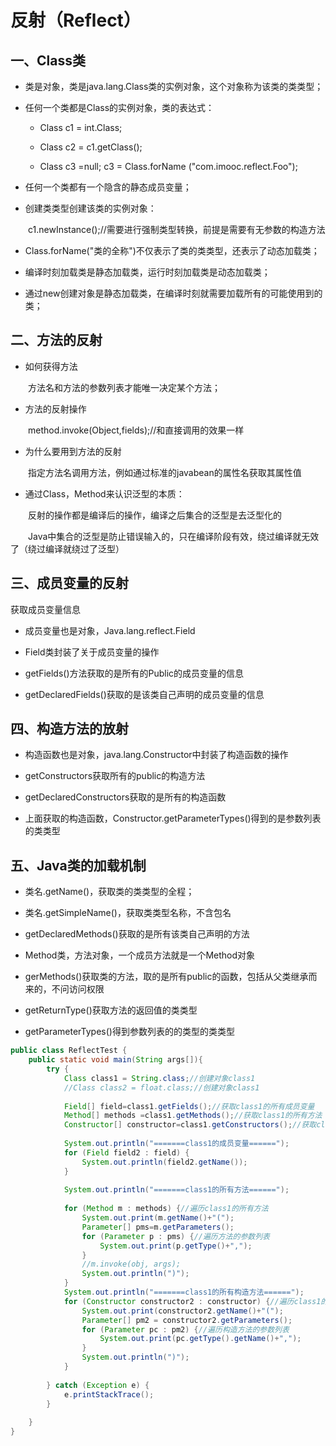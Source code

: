 # 反射（Reflect）

## 一、Class类

* 类是对象，类是java.lang.Class类的实例对象，这个对象称为该类的类类型；

* 任何一个类都是Class的实例对象，类的表达式：

  * Class c1 = int.Class;

  * Class c2 = c1.getClass();

  * Class c3 =null; c3 = Class.forName ("com.imooc.reflect.Foo");

* 任何一个类都有一个隐含的静态成员变量；

* 创建类类型创建该类的实例对象：

　　c1.newInstance();//需要进行强制类型转换，前提是需要有无参数的构造方法

* Class.forName("类的全称")不仅表示了类的类类型，还表示了动态加载类；

* 编译时刻加载类是静态加载类，运行时刻加载类是动态加载类；

* 通过new创建对象是静态加载类，在编译时刻就需要加载所有的可能使用到的类；

## 二、方法的反射

* 如何获得方法

　　方法名和方法的参数列表才能唯一决定某个方法；

* 方法的反射操作

　　method.invoke(Object,fields);//和直接调用的效果一样

* 为什么要用到方法的反射

　　指定方法名调用方法，例如通过标准的javabean的属性名获取其属性值

* 通过Class，Method来认识泛型的本质：

　　反射的操作都是编译后的操作，编译之后集合的泛型是去泛型化的

　　Java中集合的泛型是防止错误输入的，只在编译阶段有效，绕过编译就无效了（绕过编译就绕过了泛型）

## 三、成员变量的反射

获取成员变量信息

* 成员变量也是对象，Java.lang.reflect.Field

* Field类封装了关于成员变量的操作

* getFields()方法获取的是所有的Public的成员变量的信息

* getDeclaredFields()获取的是该类自己声明的成员变量的信息

## 四、构造方法的放射

* 构造函数也是对象，java.lang.Constructor中封装了构造函数的操作

* getConstructors获取所有的public的构造方法

* getDeclaredConstructors获取的是所有的构造函数

* 上面获取的构造函数，Constructor.getParameterTypes()得到的是参数列表的类类型

## 五、Java类的加载机制

* 类名.getName()，获取类的类类型的全程；

* 类名.getSimpleName()，获取类类型名称，不含包名

* getDeclaredMethods()获取的是所有该类自己声明的方法

* Method类，方法对象，一个成员方法就是一个Method对象

* gerMethods()获取类的方法，取的是所有public的函数，包括从父类继承而来的，不问访问权限

* getReturnType()获取方法的返回值的类类型

* getParameterTypes()得到参数列表的的类型的类类型



```java
public class ReflectTest {
    public static void main(String args[]){
        try {
            Class class1 = String.class;//创建对象class1
            //Class class2 = float.class;//创建对象class1
             
            Field[] field=class1.getFields();//获取class1的所有成员变量
            Method[] methods =class1.getMethods();//获取class1的所有方法
            Constructor[] constructor=class1.getConstructors();//获取class1的所有构造方法
             
            System.out.println("=======class1的成员变量======");
            for (Field field2 : field) {
                System.out.println(field2.getName());
            }
             
            System.out.println("=======class1的所有方法======");
             
            for (Method m : methods) {//遍历class1的所有方法
                System.out.print(m.getName()+"(");
                Parameter[] pms=m.getParameters();
                for (Parameter p : pms) {//遍历方法的参数列表
                    System.out.print(p.getType()+",");
                }
                //m.invoke(obj, args);
                System.out.println(")");
            }
            System.out.println("=======class1的所有构造方法======");
            for (Constructor constructor2 : constructor) {//遍历class1的所有构造方法
                System.out.print(constructor2.getName()+"(");
                Parameter[] pm2 = constructor2.getParameters();
                for (Parameter pc : pm2) {//遍历构造方法的参数列表
                    System.out.print(pc.getType().getName()+",");
                }
                System.out.println(")");
            }
             
        } catch (Exception e) {
            e.printStackTrace();
        }
         
    }
}
```


